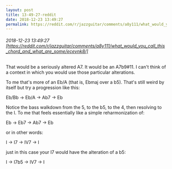 ```yaml
---
layout: post
title: 13-49-27-reddit
date: 2018-12-23 13:49:27
permalink: https://reddit.com/r/jazzguitar/comments/a8y111/what_would_you_call_this_chord_and_what_are_some/ecevnk8/
---
```


###### 2018-12-23 13:49:27 [https://reddit.com/r/jazzguitar/comments/a8y111/what_would_you_call_this_chord_and_what_are_some/ecevnk8/]
That would be a seriously altered A7. It would be an A7b9#11. I can't think of a context in which you would use those particular alterations.

To me that's more of an Eb/A (that is, Ebmaj over a b5). That's still weird by itself but try a progression like this:

Eb/Bb  ->  Eb/A  ->  Ab7  ->  Eb

Notice the bass walkdown from the 5, to the b5, to the 4, then resolving to the I. To me that feels essentially like a simple reharmonization of:

Eb  ->  Eb7  ->  Ab7  -> Eb

or in other words:

I  ->  I7  ->  IV7  -> I

just in this case your I7 would have the alteration of a b5:

I  -> I7b5  -> IV7  -> I
